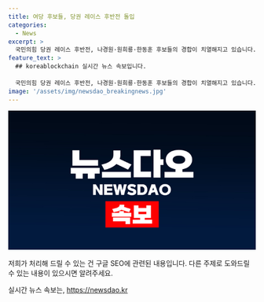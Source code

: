 ```yaml
---
title: 여당 후보들, 당권 레이스 후반전 돌입
categories:
  - News
excerpt: >
  국민의힘 당권 레이스 후반전, 나경원·원희룡·한동훈 후보들의 경합이 치열해지고 있습니다. 신설된 후보 윤상현의 영향력도 주목받고 있습니다. 7월 14일 촬영된 후보자들의 사진.
feature_text: >
  ## koreablockchain 실시간 뉴스 속보입니다.

  국민의힘 당권 레이스 후반전, 나경원·원희룡·한동훈 후보들의 경합이 치열해지고 있습니다. 신설된 후보 윤상현의 영향력도 주목받고 있습니다. 7월 14일 촬영된 후보자들의 사진.
image: '/assets/img/newsdao_breakingnews.jpg'
---
```


<p><img src="/assets/img/newsdao_breakingnews.jpg" alt="koreablockchain 속보" /></p>

<p>저희가 처리해 드릴 수 있는 건 구글 SEO에 관련된 내용입니다. 다른 주제로 도와드릴 수 있는 내용이 있으시면 알려주세요. </p>
실시간 뉴스 속보는, <a href="https://newsdao.kr" rel="dofollow">https://newsdao.kr</a>


